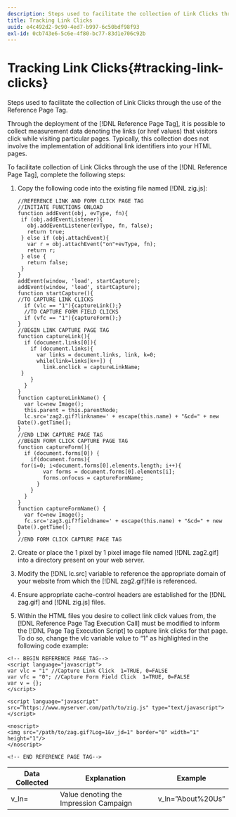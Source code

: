 ```yaml
---
description: Steps used to facilitate the collection of Link Clicks through the use of the Reference Page Tag.
title: Tracking Link Clicks
uuid: e4c492d2-9c90-4ed7-b997-6c50bdf98f93
exl-id: 0cb743e6-5c6e-4f80-bc77-83d1e706c92b
---
```

# Tracking Link Clicks{#tracking-link-clicks}

Steps used to facilitate the collection of Link Clicks through the use of the Reference Page Tag.

Through the deployment of the [!DNL Reference Page Tag], it is possible to collect measurement data denoting the links (or href values) that visitors click while visiting particular pages. Typically, this collection does not involve the implementation of additional link identifiers into your HTML pages.

To facilitate collection of Link Clicks through the use of the [!DNL Reference Page Tag], complete the following steps:

1. Copy the following code into the existing file named [!DNL zig.js]:

   ```
   //REFERENCE LINK AND FORM CLICK PAGE TAG
   //INITIATE FUNCTIONS ONLOAD
   function addEvent(obj, evType, fn){
    if (obj.addEventListener){
      obj.addEventListener(evType, fn, false);
      return true;
    } else if (obj.attachEvent){
      var r = obj.attachEvent("on"+evType, fn);
      return r;
    } else {
      return false;
    }
   }
   addEvent(window, 'load', startCapture);
   addEvent(window, 'load', startCapture);
   function startCapture(){
   //TO CAPTURE LINK CLICKS
     if (vlc == "1"){captureLink();}
     //TO CAPTURE FORM FIELD CLICKS
     if (vfc == "1"){captureForm();}
   }
   //BEGIN LINK CAPTURE PAGE TAG
   function captureLink(){
     if (document.links[0]){
       if (document.links){
         var links = document.links, link, k=0;
         while(link=links[k++]) {
           link.onclick = captureLinkName;
    }
       }
     }
   }
   function captureLinkName() {
     var lc=new Image();
     this.parent = this.parentNode;
     lc.src='zag2.gif?linkname=' + escape(this.name) + "&cd=" + new Date().getTime();
   }
   //END LINK CAPTURE PAGE TAG
   //BEGIN FORM CLICK CAPTURE PAGE TAG
   function captureForm(){
     if (document.forms[0]) {
       if(document.forms){
    for(i=0; i<document.forms[0].elements.length; i++){
           var forms = document.forms[0].elements[i];
           forms.onfocus = captureFormName;
         }
       }
     }
   }
   function captureFormName() {
     var fc=new Image();
     fc.src='zag3.gif?fieldname=' + escape(this.name) + "&cd=" + new Date().getTime();
   }
   //END FORM CLICK CAPTURE PAGE TAG
   ```

1. Create or place the 1 pixel by 1 pixel image file named [!DNL zag2.gif] into a directory present on your web server.
1. Modify the [!DNL lc.src] variable to reference the appropriate domain of your website from which the [!DNL zag2.gif]file is referenced.

1. Ensure appropriate cache-control headers are established for the [!DNL zag.gif] and [!DNL zig.js] files.

1. Within the HTML files you desire to collect link click values from, the [!DNL Reference Page Tag Execution Call] must be modified to inform the [!DNL Page Tag Execution Script] to capture link clicks for that page. To do so, change the vlc variable value to “1” as highlighted in the following code example:

```
<!-- BEGIN REFERENCE PAGE TAG-->
<script language="javascript">
var vlc = "1" //Capture Link Click  1=TRUE, 0=FALSE
var vfc = "0"; //Capture Form Field Click  1=TRUE, 0=FALSE
var v = {};
</script>

<script language="javascript" src=”https://www.myserver.com/path/to/zig.js" type="text/javascript"></script>

<noscript>
<img src="/path/to/zag.gif?Log=1&v_jd=1" border="0" width="1" height="1"/>
</noscript>

<!-- END REFERENCE PAGE TAG-->
```

|  Data Collected  | Explanation  | Example  |
|---|---|---|
|  v_ln=  | Value denoting the Impression Campaign  | v_ln=”About%20Us”  |
